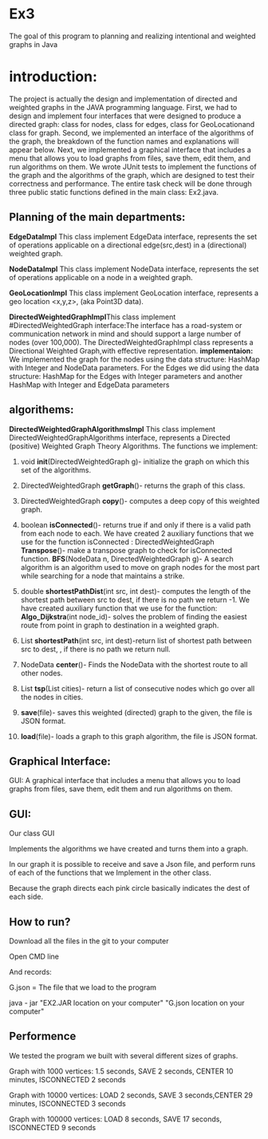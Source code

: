 # Ex3
The goal of this program to planning and realizing intentional and weighted graphs in Java
# introduction:
The project is actually the design and implementation of directed and weighted graphs in the JAVA programming language.
First, we had to design and implement four interfaces that were designed to produce a directed graph: class for nodes, class for edges, class for GeoLocationand class for graph.
Second, we implemented an interface of the algorithms of the graph, the breakdown of the function names and explanations will appear below.
Next, we implemented a graphical interface that includes a menu that allows you to load graphs from files, save them, edit them, and run algorithms on them.
We wrote JUnit tests to implement the functions of the graph and the algorithms of the graph, which are designed to test their correctness and performance.
The entire task check will be done through three public static functions defined in the main class: Ex2.java.

## Planning of the main departments:
**EdgeDataImpl**  This class implement EdgeData interface, represents the set of operations applicable on a directional edge(src,dest) in a (directional) weighted graph.

**NodeDataImpl**  This class implement NodeData interface, represents the set of operations applicable on a node in a weighted graph.

**GeoLocationImpl** This class implement GeoLocation interface, represents a geo location <x,y,z>, (aka Point3D data).

**DirectedWeightedGraphImpl**This class implement #DirectedWeightedGraph interface:The interface has a road-system or communication network in mind and should support a large number of nodes (over 100,000).
The DirectedWeightedGraphImpl class represents a Directional Weighted Graph,with effective representation.
**implementaion:**
We implemented the graph for the nodes using the data structure: HashMap with Integer and NodeData parameters. For the Edges we did using the data structure: HashMap for the Edges with Integer parameters and another HashMap with Integer and EdgeData parameters

## algorithems:

**DirectedWeightedGraphAlgorithmsImpl** This class implement DirectedWeightedGraphAlgorithms interface, represents a Directed (positive) Weighted Graph Theory Algorithms.
The functions we implement:

 1. void **init**(DirectedWeightedGraph g)- initialize the graph on which this set of the algorithms.
 2. DirectedWeightedGraph **getGraph**()- returns the graph of this class.
 3. DirectedWeightedGraph  **copy**()- computes a deep copy of this weighted graph.
 4. boolean  **isConnected**()- returns true if and only if there is a valid path from each node to each.
    We have created 2 auxiliary functions that we use for the function isConnected : 
 DirectedWeightedGraph **Transpose**()- make a transpose graph to check for isConnected function.
 **BFS**(NodeData n, DirectedWeightedGraph g)- A search algorithm is an algorithm used to move on graph nodes for the most part while searching for a node that maintains a         strike.
   
 5. double **shortestPathDist**(int src, int dest)- computes the length of the shortest path between src to dest, if there is no path we return -1.
    We have created auxiliary function that we use for the function:
    **Algo_Dijkstra**(int node_id)- solves the problem of finding the easiest route from point in graph to destination in a weighted graph.

 6. List<NodeData> **shortestPath**(int src, int dest)-return list of shortest path between src to dest, , if there is no path we return null.
 7. NodeData **center**()-  Finds the NodeData with the shortest route to all other nodes.

 8. List<NodeData> **tsp**(List<NodeData> cities)- return a list of consecutive nodes which go over all the nodes in cities.
 9. **save**(file)- saves this weighted (directed) graph to the given, the file is JSON format.
 10. **load**(file)- loads a graph to this graph algorithm, the file is JSON format.
 

## Graphical Interface:
 GUI: A graphical interface that includes a menu that allows you to load graphs from files, save them, edit them and run algorithms on them.

## GUI:
Our class GUI
 
Implements the algorithms we have created and turns them into a graph.
 
In our graph it is possible to receive and save a Json file, and perform runs of each of the functions that we Implement in the other class.
 
 Because the graph directs each pink circle basically indicates the dest of each side.
 
## How to run?
Download all the files in the git to your computer
 
Open CMD line
 
And records:
 
 G.json = The file that we load to the program
 
java - jar "EX2.JAR location on your computer" "G.json location on your computer"
 
 ## Performence
 We tested the program we built with several different sizes of graphs.
 
Graph with 1000 vertices: 1.5 seconds, SAVE 2 seconds, CENTER 10 minutes, ISCONNECTED 2 seconds
 
Graph with 10000 vertices: LOAD 2 seconds, SAVE 3 seconds,CENTER 29 minutes, ISCONNECTED 3 seconds
 
Graph with 100000 vertices: LOAD 8 seconds, SAVE 17 seconds, ISCONNECTED 9 seconds
